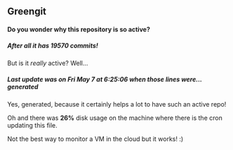 ## Greengit

#### Do you wonder why this repository is so active?

##### After all it has 19570 commits!

But is it *really* active? Well...

##### Last update was on Fri May 7 at 6:25:06 when those lines were... generated

Yes, generated, because it certainly helps a lot to have such an active repo!

Oh and there was **26%** disk usage on the machine
where there is the cron updating this file.

Not the best way to monitor a VM in the cloud but it works! :)
